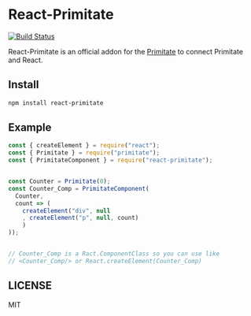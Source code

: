 # React-Primitate
[![Build Status](https://travis-ci.org/YooShibu/React-Primitate.svg?branch=master)](https://travis-ci.org/YooShibu/React-Primitate)

React-Primitate is an official addon for the [Primitate](https://github.com/YooShibu/Primitate)
to connect Primitate and React.

## Install

```sh
npm install react-primitate
```

## Example

```js
const { createElement } = require("react");
const { Primitate } = require("primitate");
const { PrimitateComponent } = require("react-primitate");


const Counter = Primitate(0);
const Counter_Comp = PrimitateComponent(
  Counter,
  count => (
    createElement("div", null
    , createElement("p", null, count)
    )
));


// Counter_Comp is a Ract.ComponentClass so you can use like  
// <Counter_Comp/> or React.createElement(Counter_Comp) 

```

## LICENSE
MIT